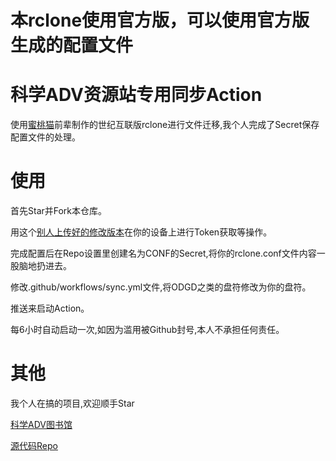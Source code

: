 # 本rclone使用官方版，可以使用官方版生成的配置文件

# 科学ADV资源站专用同步Action
使用[蜜桃猫](https://peachcat.org/archives/996)前辈制作的世纪互联版rclone进行文件迁移,我个人完成了Secret保存配置文件的处理。
# 使用
首先Star并Fork本仓库。

用这个[别人上传好的修改版本](https://github.com/zhenglix/rclone--)在你的设备上进行Token获取等操作。

完成配置后在Repo设置里创建名为CONF的Secret,将你的rclone.conf文件内容一股脑地扔进去。

修改.github/workflows/sync.yml文件,将ODGD之类的盘符修改为你的盘符。

推送来启动Action。

每6小时自动启动一次,如因为滥用被Github封号,本人不承担任何责任。
# 其他
我个人在搞的项目,欢迎顺手Star

[科学ADV图书馆](https://sciadv.mcseekeri.top)

[源代码Repo](https://github.com/MCSeekeri/sciadv)
